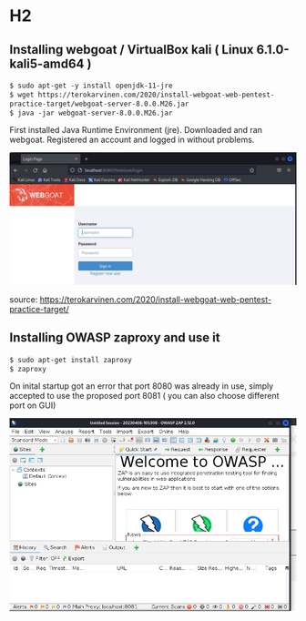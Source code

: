 # H2

## Installing webgoat / VirtualBox kali ( Linux 6.1.0-kali5-amd64 ) 

    $ sudo apt-get -y install openjdk-11-jre
    $ wget https://terokarvinen.com/2020/install-webgoat-web-pentest-practice-target/webgoat-server-8.0.0.M26.jar
    $ java -jar webgoat-server-8.0.0.M26.jar

First installed Java Runtime Environment (jre). Downloaded and ran webgoat. Registered an account and logged in without problems. 

![Webgoat login](https://github.com/t-t-r/Penetration-testing-course-2023/blob/main/img/wglogin.jpg)

source: https://terokarvinen.com/2020/install-webgoat-web-pentest-practice-target/

## Installing OWASP zaproxy and use it

    $ sudo apt-get install zaproxy
    $ zaproxy

On inital startup got an error that port 8080 was already in use, simply accepted to use the proposed port 8081 ( you can also choose different port on GUI)

![zaproxy startup](https://github.com/t-t-r/Penetration-testing-course-2023/blob/main/img/zaproxy.jpg)